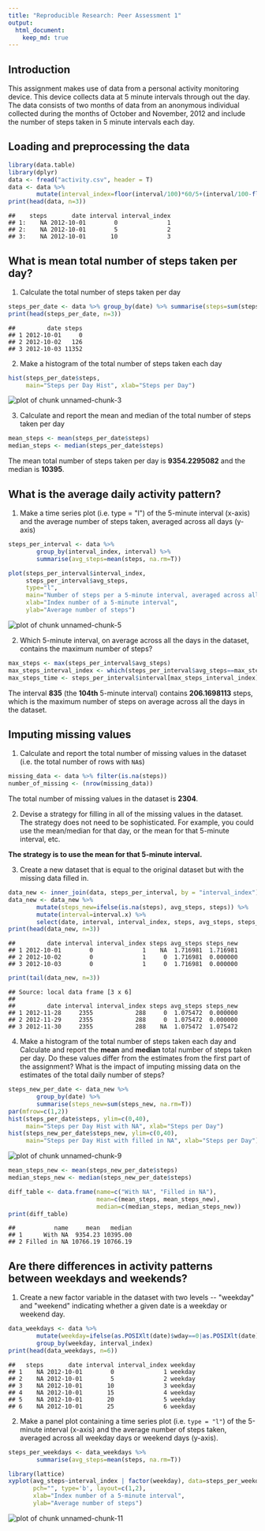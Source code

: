 ```yaml
---
title: "Reproducible Research: Peer Assessment 1"
output: 
  html_document:
    keep_md: true
---
```

## Introduction

This assignment makes use of data from a personal activity monitoring device. This device collects data at 5 minute intervals through out the day. The data consists of two months of data from an anonymous individual collected during the months of October and November, 2012 and include the number of steps taken in 5 minute intervals each day.

## Loading and preprocessing the data


```r
library(data.table)
library(dplyr)
data <- fread("activity.csv", header = T)
data <- data %>% 
        mutate(interval_index=floor(interval/100)*60/5+(interval/100-floor(interval/100))*100/5+1)
print(head(data, n=3))
```

```
##    steps       date interval interval_index
## 1:    NA 2012-10-01        0              1
## 2:    NA 2012-10-01        5              2
## 3:    NA 2012-10-01       10              3
```

## What is mean total number of steps taken per day?

1. Calculate the total number of steps taken per day


```r
steps_per_date <- data %>% group_by(date) %>% summarise(steps=sum(steps, na.rm=T))
print(head(steps_per_date, n=3))
```

```
##         date steps
## 1 2012-10-01     0
## 2 2012-10-02   126
## 3 2012-10-03 11352
```

2. Make a histogram of the total number of steps taken each day


```r
hist(steps_per_date$steps, 
     main="Steps per Day Hist", xlab="Steps per Day")
```

![plot of chunk unnamed-chunk-3](figure/unnamed-chunk-3-1.png) 

3. Calculate and report the mean and median of the total number of steps taken per day


```r
mean_steps <- mean(steps_per_date$steps)
median_steps <- median(steps_per_date$steps)
```

The mean total number of steps taken per day is **9354.2295082** and the median is **10395**.


## What is the average daily activity pattern?

1. Make a time series plot (i.e. type = "l") of the 5-minute interval (x-axis) and the average number of steps taken, averaged across all days (y-axis)


```r
steps_per_interval <- data %>% 
        group_by(interval_index, interval) %>% 
        summarise(avg_steps=mean(steps, na.rm=T))

plot(steps_per_interval$interval_index, 
     steps_per_interval$avg_steps, 
     type="l", 
     main="Number of steps per a 5-minute interval, averaged across all days", 
     xlab="Index number of a 5-minute interval", 
     ylab="Average number of steps")
```

![plot of chunk unnamed-chunk-5](figure/unnamed-chunk-5-1.png) 

2. Which 5-minute interval, on average across all the days in the dataset, contains the maximum number of steps?


```r
max_steps <- max(steps_per_interval$avg_steps)
max_steps_interval_index <- which(steps_per_interval$avg_steps==max_steps)
max_steps_time <- steps_per_interval$interval[max_steps_interval_index]
```

The interval **835** (the **104th** 5-minute interval) contains **206.1698113** steps, which is the maximum number of steps on average across all the days in the dataset.

## Imputing missing values

1. Calculate and report the total number of missing values in the dataset (i.e. the total number of rows with `NA`s)


```r
missing_data <- data %>% filter(is.na(steps))
number_of_missing <- (nrow(missing_data))
```

The total number of missing values in the dataset is **2304**.

2. Devise a strategy for filling in all of the missing values in the dataset. The strategy does not need to be sophisticated. For example, you could use the mean/median for that day, or the mean for that 5-minute interval, etc.

**The strategy is to use the mean for that 5-minute interval.**  

3. Create a new dataset that is equal to the original dataset but with the missing data filled in.


```r
data_new <- inner_join(data, steps_per_interval, by = "interval_index")
data_new <- data_new %>% 
        mutate(steps_new=ifelse(is.na(steps), avg_steps, steps)) %>%
        mutate(interval=interval.x) %>%
        select(date, interval, interval_index, steps, avg_steps, steps_new)
print(head(data_new, n=3))
```

```
##         date interval interval_index steps avg_steps steps_new
## 1 2012-10-01        0              1    NA  1.716981  1.716981
## 2 2012-10-02        0              1     0  1.716981  0.000000
## 3 2012-10-03        0              1     0  1.716981  0.000000
```

```r
print(tail(data_new, n=3))
```

```
## Source: local data frame [3 x 6]
## 
##         date interval interval_index steps avg_steps steps_new
## 1 2012-11-28     2355            288     0  1.075472  0.000000
## 2 2012-11-29     2355            288     0  1.075472  0.000000
## 3 2012-11-30     2355            288    NA  1.075472  1.075472
```

4. Make a histogram of the total number of steps taken each day and Calculate and report the **mean** and **median** total number of steps taken per day. Do these values differ from the estimates from the first part of the assignment? What is the impact of imputing missing data on the estimates of the total daily number of steps?


```r
steps_new_per_date <- data_new %>% 
        group_by(date) %>% 
        summarise(steps_new=sum(steps_new, na.rm=T))
par(mfrow=c(1,2))
hist(steps_per_date$steps, ylim=c(0,40), 
     main="Steps per Day Hist with NA", xlab="Steps per Day")
hist(steps_new_per_date$steps_new, ylim=c(0,40), 
     main="Steps per Day Hist with filled in NA", xlab="Steps per Day")
```

![plot of chunk unnamed-chunk-9](figure/unnamed-chunk-9-1.png) 

```r
mean_steps_new <- mean(steps_new_per_date$steps)
median_steps_new <- median(steps_new_per_date$steps)

diff_table <- data.frame(name=c("With NA", "Filled in NA"), 
                         mean=c(mean_steps, mean_steps_new), 
                         median=c(median_steps, median_steps_new))
print(diff_table)
```

```
##           name     mean   median
## 1      With NA  9354.23 10395.00
## 2 Filled in NA 10766.19 10766.19
```

## Are there differences in activity patterns between weekdays and weekends?

1. Create a new factor variable in the dataset with two levels -- "weekday" and "weekend" indicating whether a given date is a weekday or weekend day.


```r
data_weekdays <- data %>% 
        mutate(weekday=ifelse(as.POSIXlt(date)$wday==0|as.POSIXlt(date)$wday==6, "weekend", "weekday")) %>%
        group_by(weekday, interval_index)
print(head(data_weekdays, n=6))
```

```
##   steps       date interval interval_index weekday
## 1    NA 2012-10-01        0              1 weekday
## 2    NA 2012-10-01        5              2 weekday
## 3    NA 2012-10-01       10              3 weekday
## 4    NA 2012-10-01       15              4 weekday
## 5    NA 2012-10-01       20              5 weekday
## 6    NA 2012-10-01       25              6 weekday
```

2. Make a panel plot containing a time series plot (i.e. `type = "l"`) of the 5-minute interval (x-axis) and the average number of steps taken, averaged across all weekday days or weekend days (y-axis). 


```r
steps_per_weekdays <- data_weekdays %>% 
        summarise(avg_steps=mean(steps, na.rm=T))

library(lattice)
xyplot(avg_steps~interval_index | factor(weekday), data=steps_per_weekdays, 
       pch="", type='b', layout=c(1,2),
       xlab="Index number of a 5-minute interval",  
       ylab="Average number of steps")
```

![plot of chunk unnamed-chunk-11](figure/unnamed-chunk-11-1.png) 
